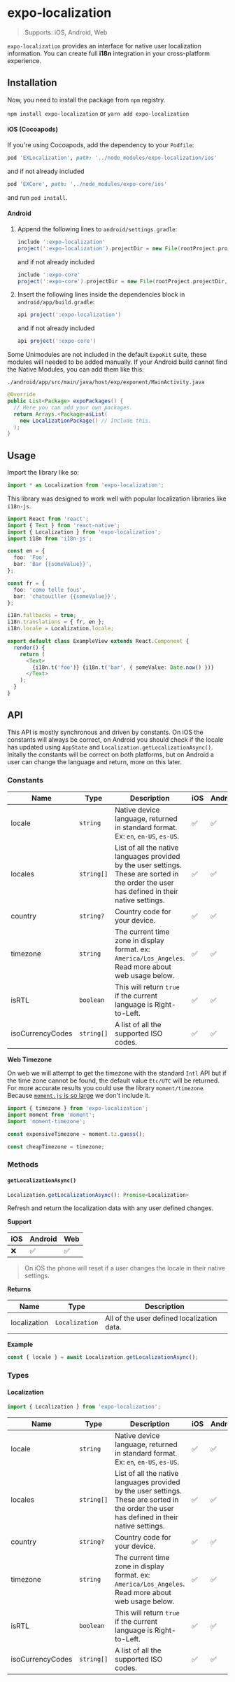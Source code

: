 # expo-localization

> Supports: iOS, Android, Web

`expo-localization` provides an interface for native user localization information. You can create full **i18n** integration in your cross-platform experience.

## Installation

Now, you need to install the package from `npm` registry.

`npm install expo-localization` or `yarn add expo-localization`

#### iOS (Cocoapods)

If you're using Cocoapods, add the dependency to your `Podfile`:

```ruby
pod 'EXLocalization', path: '../node_modules/expo-localization/ios'
```

and if not already included

```ruby
pod 'EXCore', path: '../node_modules/expo-core/ios'
```

and run `pod install`.

#### Android

1.  Append the following lines to `android/settings.gradle`:

    ```gradle
    include ':expo-localization'
    project(':expo-localization').projectDir = new File(rootProject.projectDir, '../node_modules/expo-localization/android')
    ```

    and if not already included

    ```gradle
    include ':expo-core'
    project(':expo-core').projectDir = new File(rootProject.projectDir, '../node_modules/expo-core/android')
    ```

2.  Insert the following lines inside the dependencies block in `android/app/build.gradle`:
    ```gradle
    api project(':expo-localization')
    ```
    and if not already included
    ```gradle
    api project(':expo-core')
    ```

Some Unimodules are not included in the default `ExpoKit` suite, these modules will needed to be added manually.
If your Android build cannot find the Native Modules, you can add them like this:

`./android/app/src/main/java/host/exp/exponent/MainActivity.java`

```java
@Override
public List<Package> expoPackages() {
  // Here you can add your own packages.
  return Arrays.<Package>asList(
    new LocalizationPackage() // Include this.
  );
}
```

## Usage

Import the library like so:

```js
import * as Localization from 'expo-localization';
```

This library was designed to work well with popular localization libraries like `i18n-js`.

```ts
import React from 'react';
import { Text } from 'react-native';
import { Localization } from 'expo-localization';
import i18n from 'i18n-js';

const en = {
  foo: 'Foo',
  bar: 'Bar {{someValue}}',
};

const fr = {
  foo: 'como telle fous',
  bar: 'chatouiller {{someValue}}',
};

i18n.fallbacks = true;
i18n.translations = { fr, en };
i18n.locale = Localization.locale;

export default class ExampleView extends React.Component {
  render() {
    return (
      <Text>
        {i18n.t('foo')} {i18n.t('bar', { someValue: Date.now() })}
      </Text>
    );
  }
}
```

## API

This API is mostly synchronous and driven by constants. On iOS the constants will always be correct, on Android you should check if the locale has updated using `AppState` and `Localization.getLocalizationAsync()`. Initally the constants will be correct on both platforms, but on Android a user can change the language and return, more on this later.

### Constants

| Name             | Type       | Description                                                                                                                                  | iOS | Android | Web |
| ---------------- | ---------- | -------------------------------------------------------------------------------------------------------------------------------------------- | --- | ------- | --- |
| locale           | `string`   | Native device language, returned in standard format. Ex: `en`, `en-US`, `es-US`.                                                             | ✅  | ✅      | ✅  |
| locales          | `string[]` | List of all the native languages provided by the user settings. These are sorted in the order the user has defined in their native settings. | ✅  | ✅      | ✅  |
| country          | `string?`  | Country code for your device.                                                                                                                | ✅  | ✅      | ✅  |
| timezone         | `string`   | The current time zone in display format. ex: `America/Los_Angeles`. Read more about web usage below.                                         | ✅  | ✅      | ✅  |
| isRTL            | `boolean`  | This will return `true` if the current language is Right-to-Left.                                                                            | ✅  | ✅      | ✅  |
| isoCurrencyCodes | `string[]` | A list of all the supported ISO codes.                                                                                                       | ✅  | ✅      | ❌  |

**Web Timezone**

On web we will attempt to get the timezone with the standard `Intl` API but if the time zone cannot be found, the default value `Etc/UTC` will be returned. For more accurate results you could use the library `moment/timezone`. Because [`moment.js` is so large](https://github.com/moment/moment/issues/3376) we don't include it.

```js
import { timezone } from 'expo-localization';
import moment from 'moment';
import 'moment-timezone';

const expensiveTimezone = moment.tz.guess();

const cheapTimezone = timezone;
```

### Methods

#### `getLocalizationAsync()`

```js
Localization.getLocalizationAsync(): Promise<Localization>
```

Refresh and return the localization data with any user defined changes.

**Support**

| iOS | Android | Web |
| --- | ------- | --- |
| ❌  | ✅      | ✅  |

> On iOS the phone will reset if a user changes the locale in their native settings.

**Returns**

| Name         | Type           | Description                                |
| ------------ | -------------- | ------------------------------------------ |
| localization | `Localization` | All of the user defined localization data. |

**Example**

```js
const { locale } = await Localization.getLocalizationAsync();
```

### Types

#### Localization

```ts
import { Localization } from 'expo-localization';
```

| Name             | Type       | Description                                                                                                                                  | iOS | Android | Web |
| ---------------- | ---------- | -------------------------------------------------------------------------------------------------------------------------------------------- | --- | ------- | --- |
| locale           | `string`   | Native device language, returned in standard format. Ex: `en`, `en-US`, `es-US`.                                                             | ✅  | ✅      | ✅  |
| locales          | `string[]` | List of all the native languages provided by the user settings. These are sorted in the order the user has defined in their native settings. | ✅  | ✅      | ✅  |
| country          | `string?`  | Country code for your device.                                                                                                                | ✅  | ✅      | ✅  |
| timezone         | `string`   | The current time zone in display format. ex: `America/Los_Angeles`. Read more about web usage below.                                         | ✅  | ✅      | ✅  |
| isRTL            | `boolean`  | This will return `true` if the current language is Right-to-Left.                                                                            | ✅  | ✅      | ✅  |
| isoCurrencyCodes | `string[]` | A list of all the supported ISO codes.                                                                                                       | ✅  | ✅      | ❌  |
